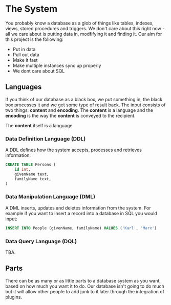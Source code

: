 # The System
You probably know a database as a glob of things like tables, indexes, views,
stored procedures and triggers. We don't care about this right now - all we 
care about is putting data in, modfifying it and finding it. Our aim for this 
project is the following:

- Put in data
- Pull out data
- Make it fast
- Make multiple instances sync up properly
- We dont care about SQL

## Languages
If you think of our database as a black box, we put something in, the black 
box processes it and we get some type of result back. The input consists of
two things: **content** and **encoding**. The **content** is a language and
the  **encoding** is the way the **content** is conveyed to the recipient.

The **content** itself is a language. 

### Data Definition Language (DDL)

A DDL defines how the system accepts, processes and retrieves information:

```sql
CREATE TABLE Persons (
    id int,
    givenName text,
    familyName text,
)
```

### Data Manipulation Language (DML)

A DML inserts, updates and deletes information from the system. For example if
you want to insert a record into a database in SQL you would input:

```sql
INSERT INTO People (givenName, familyName) VALUES ('Karl', 'Marx')
```

### Data Query Language (DQL)

TBA.

## Parts

There can be as many or as little parts to a database system as you want, 
based on how much you want it to do. Our database isn't going to do much but 
it will allow other people to add junk to it later through the integration of
plugins.